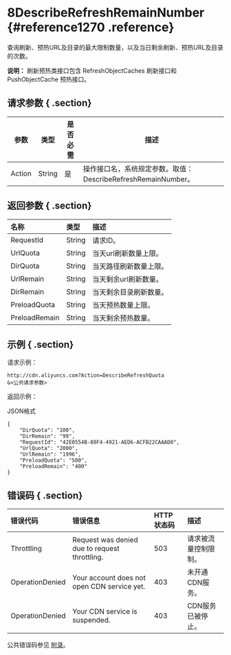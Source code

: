 # 8DescribeRefreshRemainNumber {#reference1270 .reference}

查询刷新、预热URL及目录的最大限制数量，以及当日剩余刷新、预热URL及目录的次数。

**说明：** 刷新预热类接口包含 RefreshObjectCaches 刷新接口和 PushObjectCache 预热接口。

## 请求参数 { .section}

|参数|类型|是否必需|描述|
|--|--|----|--|
|Action|String|是|操作接口名，系统规定参数。取值：DescribeRefreshRemainNumber。|

## 返回参数 { .section}

|名称|类型|描述|
|:-|:-|:-|
|RequestId|String|请求ID。|
|UrlQuota|String|当天url刷新数量上限。|
|DirQuota|String|当天路径刷新数量上限。|
|UrlRemain|String|当天剩余url刷新数量。|
|DirRemain|String|当天剩余目录刷新数量。|
|PreloadQuota|String|当天预热数量上限。|
|PreloadRemain|String|当天剩余预热数量。|

## 示例 { .section}

请求示例：

```
http://cdn.aliyuncs.com?Action=DescribeRefreshQuota
&<公共请求参数>

```

返回示例：

JSON格式

```language-json
{
    "DirQuota": "100",
    "DirRemain": "99",
    "RequestId": "42E0554B-80F4-4921-AED6-ACFB22CAAAD0",
    "UrlQuota": "2000",
    "UrlRemain": "1996",
    "PreloadQuota": "500",
    "PreloadRemain": "400"
}

```

## 错误码 { .section}

|错误代码|错误信息|HTTP 状态码|描述|
|:---|:---|:-------|:-|
|Throttling|Request was denied due to request throttling.|503|请求被流量控制限制。|
|OperationDenied|Your account does not open CDN service yet.|403|未开通CDN服务。|
|OperationDenied|Your CDN service is suspended.|403|CDN服务已被停止。|

公共错误码参见 [附录](../../../../intl.zh-CN/旧版API参考/附录.md)。

